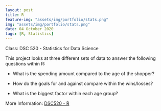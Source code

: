 ```yaml
---
layout: post
title: R
feature-img: "assets/img/portfolio/stats.png"
img: "assets/img/portfolio/stats.png"
date: 04 October 2020
tags: [R, Statistics]
---
```


Class: DSC 520 - Statistics for Data Science

This project looks at three different sets of data to answer the following questions within R:

* What is the spending amount compared to the age of the shopper?

* How do the goals for and against compare within the wins/losses?

* What is the biggest factor within each age group?

More Information:
[DSC520 - R](https://github.com/knmoses/DSC520-R)
